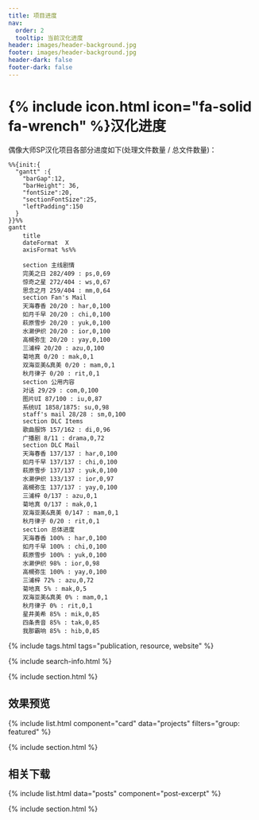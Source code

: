 ```yaml
---
title: 项目进度
nav:
  order: 2
  tooltip: 当前汉化进度
header: images/header-background.jpg
footer: images/header-background.jpg
header-dark: false
footer-dark: false
---
```


# {% include icon.html icon="fa-solid fa-wrench" %}汉化进度

偶像大师SP汉化项目各部分进度如下(处理文件数量 / 总文件数量)：

```mermaid!
%%{init:{
  "gantt" :{
    "barGap":12,
    "barHeight": 36,
    "fontSize":20,
    "sectionFontSize":25,
    "leftPadding":150
  }
}}%%
gantt
    title 　
    dateFormat  X
    axisFormat %s%%

	section 主线剧情
    完美之日 282/409 : ps,0,69
    惊奇之星 272/404 : ws,0,67
    思念之月 259/404 : mm,0,64
    section Fan's Mail
    天海春香 20/20 : har,0,100
    如月千早 20/20 : chi,0,100
    萩原雪步 20/20 : yuk,0,100
    水濑伊织 20/20 : ior,0,100
    高槻弥生 20/20 : yay,0,100
    三浦梓 20/20 : azu,0,100
    菊地真 0/20 : mak,0,1
    双海亚美&真美 0/20 : mam,0,1
    秋月律子 0/20 : rit,0,1
    section 公用内容
    对话 29/29 : com,0,100
    图片UI 87/100 : iu,0,87
    系统UI 1858/1875: su,0,98
    staff's mail 28/28 : sm,0,100
    section DLC Items
    歌曲服饰 157/162 : di,0,96
    广播剧 8/11 : drama,0,72
    section DLC Mail
    天海春香 137/137 : har,0,100
    如月千早 137/137 : chi,0,100
    萩原雪步 137/137 : yuk,0,100
    水濑伊织 133/137 : ior,0,97
    高槻弥生 137/137 : yay,0,100
    三浦梓 0/137 : azu,0,1
    菊地真 0/137 : mak,0,1
    双海亚美&真美 0/147 : mam,0,1
    秋月律子 0/20 : rit,0,1
    section 总体进度
    天海春香 100% : har,0,100
    如月千早 100% : chi,0,100
    萩原雪步 100% : yuk,0,100
    水濑伊织 98% : ior,0,98
    高槻弥生 100% : yay,0,100
    三浦梓 72% : azu,0,72
    菊地真 5% : mak,0,5
    双海亚美&真美 0% : mam,0,1
    秋月律子 0% : rit,0,1
    星井美希 85% : mik,0,85
    四条贵音 85% : tak,0,85
    我那霸响 85% : hib,0,85
```

{% include tags.html tags="publication, resource, website" %}

{% include search-info.html %}

{% include section.html %}

## 效果预览

{% include list.html component="card" data="projects" filters="group: featured" %}

{% include section.html %}

## 相关下载

{% include list.html data="posts" component="post-excerpt" %}

{% include section.html %}